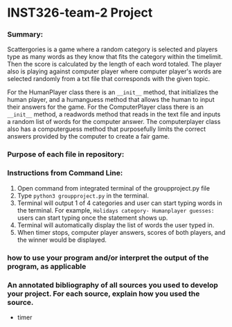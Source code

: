 # INST326-team-2 Project

### Summary: 
Scattergories is a game where a random category is selected and players type as many words as they know that fits the category within the timelimit. Then the score is calculated by the length of each word totaled. The player also is playing against computer player where computer player's words are selected randomly from a txt file that corresponds with the given topic. 

For the HumanPlayer class there is an `__init__` method, that initializes the human player, and a  humanguess method that allows the human to input their answers for the game. For the ComputerPlayer class there is an `__init__` method, a readwords method that reads in the text file and inputs a random list of words for the computer answer. The computerplayer class also has a computerguess method that purposefully limits the correct answers provided by the computer to create a fair game. 

### Purpose of each file in repository:


### Instructions from Command Line: 
1. Open command from integrated terminal of the groupproject.py file
2. Type `python3 groupproject.py` in the terminal. 
3. Terminal will output 1 of 4 categories and user can start typing words in the terminal. For example, `Holidays category- Humanplayer guesses:` users can start typing once the statement shows up. 
4. Terminal will automatically display the list of words the user typed in.
5. When timer stops, computer player answers, scores of both players, and the winner would be displayed. 

### how to use your program and/or interpret the output of the program, as applicable


### An annotated bibliography of all sources you used to develop your project. For each source, explain how you used the source.
- timer
